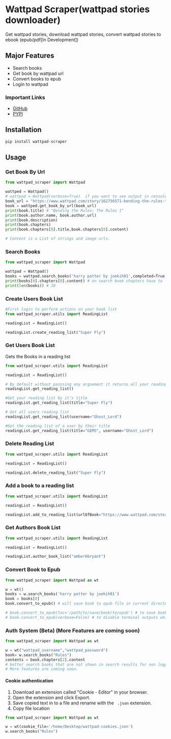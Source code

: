 # Wattpad Scraper(wattpad stories downloader)
Get wattpad stories, download wattpad stories, convert wattpad stories to ebook (epub/pdf[In Development])

## Major Features
- Search books 
- Get book by wattpad url
- Convert books to epub
- Login to wattpad

### Important Links
- [GitHub](https://github.com/shhossain/wattpad-scraper)
- [PYPI](https://pypi.org/project/wattpad-scraper/)

## Installation

```bash
pip install wattpad-scraper
```

## Usage

### Get Book By Url
```python
from wattpad_scraper import Wattpad

wattped = Wattpad()
# wattpad = Wattpad(verbose=True)  if you want to see output in console
book_url = "https://www.wattpad.com/story/162756571-bending-the-rules-the-rules-1"
book = wattped.get_book_by_url(book_url)
print(book.title) # "Bending the Rules: The Rules 1"
print(book.author.name, book.author.url) 
print(book.description)
print(book.chapters)
print(book.chapters[0].title,book.chapters[0].content)

# Content is a List of strings and image urls.

```

### Search Books
```python
from wattpad_scraper import Wattpad

wattpad = Wattpad()
books = wattpad.search_books('harry potter by joekih01',completed=True,mature=True,free=True,paid=True,limit=10) 
print(books[0].chapters[0].content) # on search book chapters have to load first so it may take a while
print(len(books)) # 10
```

### Create Users Book List
```python
#First login to perform actions on your book list
from wattpad_scraper.utils import ReadingList

readingList = ReadingList()

readingList.create_reading_list("Super Fly")
```

### Get Users Book List
Gets the Books in a reading list
```python
from wattpad_scraper.utils import ReadingList

readingList = ReadingList()

# By default without passsing any arguement it returns all your reading lists 
readingList.get_reading_list()

#Get your reading list by it's title
readingList.get_reading_list(title="Super Fly")

# Get all users reading list
readingList.get_reading_list(username="Ghost_Lord")

#Get the reading list of a user by their title
readingList.get_reading_list(title="GEMS", username="Ghost_Lord")
```


### Delete Reading List
```python
from wattpad_scraper.utils import ReadingList

readingList = ReadingList()

readingList.delete_reading_list("Super Fly")
```


### Add a book to a reading list
```python
from wattpad_scraper.utils import ReadingList

readingList = ReadingList()

readingList.add_to_reading_list(urlOfBook="https://www.wattpad.com/story/116064909-around-the-world-in-80-days-completed", titleOfReadingList="Hype")
```

### Get Authors Book List
```python
from wattpad_scraper.utils import ReadingList

readingList = ReadingList()

readingList.author_book_list("amberkbryant")

```


### Convert Book to Epub
```python
from wattpad_scraper import Wattpad as wt

w = wt()
books = w.search_books('harry potter by joekih01')
book = books[0]
book.convert_to_epub() # will save book to epub file in current directory

# book.convert_to_epub(loc='/path/to/save/book/to/epub') # to save book to specific location
# book.convert_to_epub(verbose=False) # to disable terminal outputs while converting

```

### Auth System (Beta) (More Features are coming soon)
```python
from wattpad_scraper import Wattpad as wt

w = wt("wattpad_username","wattpad_password")
book= w.search_books("Rules") 
contents = book.chapters[2].content
# better search books that are not shown in search results for non logged users.
# More features are coming soon.
```

#### Cookie authentication
1. Download an extension called "Cookie - Editor" in your browser.
2. Open the extension and click Export.
3. Save copied text in to a file and rename with the `` .json`` extension.
4. Copy file location
```python
from wattpad_scraper import Wattpad as wt

w = wt(cookie_file='/home/Desktop/wattpad-cookies.json')
w.search_books("Rules")
```

